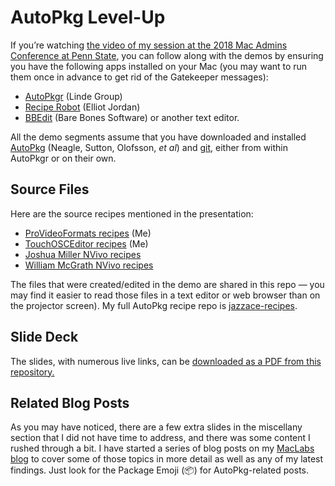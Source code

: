 # AutoPkg Level-Up
If you’re watching [the video of my session at the 2018 Mac Admins Conference at Penn State](https://youtube.com/watch?v=BI10WWrgG2A), you can follow along with the demos by ensuring you have the following apps installed on your Mac (you may want to run them once in advance to get rid of the Gatekeeper messages):

* [AutoPkgr](https://github.com/lindegroup/autopkgr/releases/latest) (Linde Group)
* [Recipe Robot](https://github.com/homebysix/recipe-robot/releases/latest) (Elliot Jordan)
* [BBEdit](http://www.barebones.com/products/bbedit/) (Bare Bones Software) or another text editor.

All the demo segments assume that you have downloaded and installed [AutoPkg](https://github.com/autopkg/autopkg/releases/latest) (Neagle, Sutton, Olofsson, _et al_) and [git](https://github.com/autopkg/autopkg/wiki/Getting-Started#install-git), either from within AutoPkgr or on their own.

## Source Files
Here are the source recipes mentioned in the presentation:

* [ProVideoFormats recipes](https://github.com/autopkg/jazzace-recipes/tree/master/AppleProVideo) (Me)
* [TouchOSCEditor recipes](https://github.com/autopkg/jazzace-recipes/tree/master/Hexler) (Me)
* [Joshua Miller NVivo recipes](https://github.com/autopkg/joshua-d-miller-recipes/tree/master/NVivo)
* [William McGrath NVivo recipes](https://github.com/autopkg/nzmacgeek-recipes/tree/master/NVivo)

The files that were created/edited in the demo are shared in this repo — you may find it easier to read those files in a text editor or web browser than on the projector screen). My full AutoPkg recipe repo is [jazzace-recipes](https://github.com/autopkg/jazzace-recipes).

## Slide Deck
The slides, with numerous live links, can be [downloaded as a PDF from this repository.](https://github.com/jazzace/autopkg-level-up/blob/master/AutoPkg_Level_Up_PSU_slides.pdf)

## Related Blog Posts
As you may have noticed, there are a few extra slides in the miscellany section that I did not have time to address, and there was some content I rushed through a bit. I have started a series of blog posts on my [MacLabs blog](https://maclabs.jazzace.ca) to cover some of those topics in more detail as well as any of my latest findings. Just look for the Package Emoji (📦) for AutoPkg-related posts.
